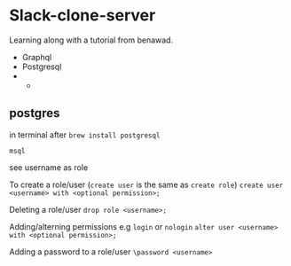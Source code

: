 # Slack-clone-server

Learning along with a tutorial from benawad.

* Graphql
* Postgresql
* -

## postgres

in terminal after `brew install postgresql`

`msql`

see username as role

To create a role/user (`create user` is the same as `create role`)
`create user <username> with <optional permission>;`

Deleting a role/user
`drop role <username>;`

Adding/alterning permissions e.g `login` or `nologin`
`alter user <username> with <optional permission>;`

Adding a password to a role/user
`\password <username>`
